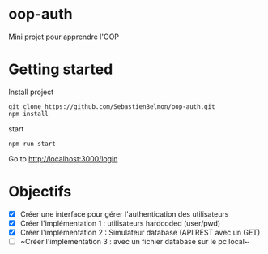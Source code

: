 # oop-auth

Mini projet pour apprendre l'OOP

# Getting started

Install project

```
git clone https://github.com/SebastienBelmon/oop-auth.git
npm install
```

start
```
npm run start
```

Go to [http://localhost:3000/login](http://localhost:3000/login)

# Objectifs

- [x] Créer une interface pour gérer l'authentication des utilisateurs
- [x] Créer l'implémentation 1 : utilisateurs hardcoded (user/pwd)
- [x] Créer l'implémentation 2 : Simulateur database (API REST avec un GET)
- [ ] ~Créer l'implémentation 3 : avec un fichier database sur le pc local~

